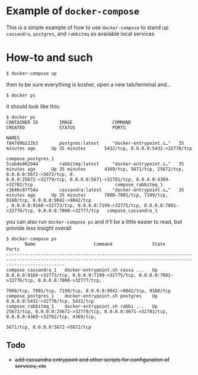 # Example of `docker-compose`

This is a simple example of how to use `docker-compose` to stand up `cassandra`, `postgres`, and `rabbitmq` as available local services

# How-to and such

```
$ docker-compose up
```
then to be sure everything is kosher, open a new tab/terminal and...
```
$ docker ps
```

it should look like this:
```
$ docker ps
CONTAINER ID        IMAGE               COMMAND                  CREATED             STATUS              PORTS
                                                                                                       NAMES
f847d9b222b3        postgres:latest     "docker-entrypoint.s…"   35 minutes ago      Up 35 minutes       5432/tcp, 0.0.0.0:5432->32778/tcp
                                                                                                       compose_postgres_1
5cab4e062944        rabbitmq:latest     "docker-entrypoint.s…"   35 minutes ago      Up 35 minutes       4369/tcp, 5671/tcp, 25672/tcp, 0.0.0.0:5672->5672/tcp, 0.
0.0.0:25672->32779/tcp, 0.0.0.0:5671->32781/tcp, 0.0.0.0:4369->32782/tcp                               compose_rabbitmq_1
c3646c87f54a        cassandra:latest    "docker-entrypoint.s…"   35 minutes ago      Up 35 minutes       7000-7001/tcp, 7199/tcp, 9160/tcp, 0.0.0.0:9042->9042/tcp
, 0.0.0.0:9160->32773/tcp, 0.0.0.0:7199->32775/tcp, 0.0.0.0:7001->32776/tcp, 0.0.0.0:7000->32777/tcp   compose_cassandra_1
```

you can also run `docker-compose ps` and it'll be a little easier to read, but provide less insight overall

```
$ docker-compose ps
       Name                      Command               State                                                  Ports
------------------------------------------------------------------------------------------------------------------------------------------------------------------
compose_cassandra_1   docker-entrypoint.sh cassa ...   Up      0.0.0.0:9160->32773/tcp, 0.0.0.0:7199->32775/tcp, 0.0.0.0:7001->32776/tcp, 0.0.0.0:7000->32777/tcp,
                                                               7000/tcp, 7001/tcp, 7199/tcp, 0.0.0.0:9042->9042/tcp, 9160/tcp
compose_postgres_1    docker-entrypoint.sh postgres    Up      0.0.0.0:5432->32778/tcp, 5432/tcp
compose_rabbitmq_1    docker-entrypoint.sh rabbi ...   Up      25672/tcp, 0.0.0.0:25672->32779/tcp, 0.0.0.0:5671->32781/tcp, 0.0.0.0:4369->32782/tcp, 4369/tcp,
                                                               5671/tcp, 0.0.0.0:5672->5672/tcp
```

## Todo

* ~~add cassandra entrypoint and other scripts for configuration of services, etc~~
